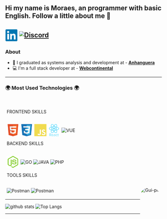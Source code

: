 ## Hi my name is Moraes, an programmer with basic English. Follow a little about me 👋
<a href="https://www.linkedin.com/in/guilherme-moraes-da-silva-b368a81a0/" target="_blank"><img align="center" src="https://raw.githubusercontent.com/devicons/devicon/master/icons/linkedin/linkedin-original.svg" alt="https://www.linkedin.com/in/guilherme-moraes-da-silva-b368a81a0/" height="40" width="40" /></a>
<a href="https://discord.gg/3XdzUsjF" target="_blank"><img align="center" src="https://www.vectorlogo.zone/logos/discordapp/discordapp-tile.svg" alt="Discord" height="40" width="40" /></a>
---

### About
* 🏫 I graduated as systems analysis and development at - **[Anhanguera](https://www.anhanguera.com/)**
* 💻 I'm a full stack developer at - **[Webcontinental](https://www.webcontinental.com.br)**

---

### 🌍 Most Used Technologies 🌍
<div style="display: inline_block; padding:5px;"><br>
    <p font-weight="bold"> FRONTEND SKILLS </p>
    <br>
  <div>
    <img align="center" alt="HTML" height="40" width="40" src="https://raw.githubusercontent.com/devicons/devicon/master/icons/html5/html5-original.svg">
    <img align="center" alt="CSS" height="40" width="40" src="https://raw.githubusercontent.com/devicons/devicon/master/icons/css3/css3-original.svg">
    <img align="center" alt="JS" height="40" width="40" src="https://raw.githubusercontent.com/devicons/devicon/master/icons/javascript/javascript-plain.svg">
    <img align="center" alt="React" height="40" width="40" src="https://raw.githubusercontent.com/devicons/devicon/master/icons/react/react-original-wordmark.svg">
    <img align="center" alt="VUE" height="40" width="40" src="https://www.vectorlogo.zone/logos/vuejs/vuejs-icon.svg">
  </div>
    <p font-weight="bold"> BACKEND SKILLS </p>
    <br>
  <div>
    <img align="center" alt="NodeJs" height="40" width="40" src="https://raw.githubusercontent.com/devicons/devicon/master/icons/nodejs/nodejs-original.svg">
    <img align="center" alt="GO" height="40" width="40" src="https://www.vectorlogo.zone/logos/golang/golang-icon.svg">
    <img align="center" alt="JAVA" height="40" width="40" src="https://www.vectorlogo.zone/logos/java/java-icon.svg">
    <img align="center" alt="PHP" height="40" width="40" src="https://www.vectorlogo.zone/logos/php/php-icon.svg">
  </div>
    <p font-weight="bold"> TOOLS SKILLS </p>
    <br>
  <div>
    <img align="center" alt="Postman" height="40" width="40" src="https://www.vectorlogo.zone/logos/getpostman/getpostman-icon.svg">
    <img align="center" alt="Postman" height="40" width="40" src="https://www.vectorlogo.zone/logos/docker/docker-icon.svg">
    <img align="right" alt="Gui-pic" height="145" style="border-radius:30px;" src="https://cdn.discordapp.com/attachments/341705145006030848/1012203839669153843/61_Sem_Titulo_20220825003623.png">
  </div>
</div>

---
<p display="flex">
  <img src="https://github-readme-stats.vercel.app/api?username=Moraeszz2&show_icons=true&theme=tokyonight" alt="github stats" width="340 !important"/> 
  <img src="https://github-readme-stats.vercel.app/api/top-langs/?username=Moraeszz2&exclude_repo=processos,createLabb&langs_count=7&layout=compact&theme=tokyonight" alt="Top Langs" width="340 !important"/>
</p>

---
